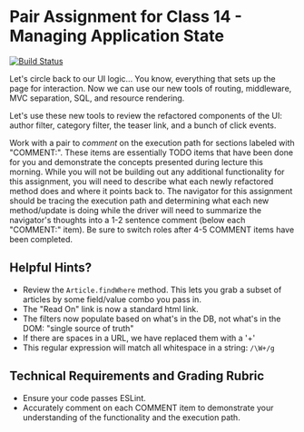# Pair Assignment for Class 14 - Managing Application State
[![Build Status](https://travis-ci.org/codefellows-seattle-301d4/14-managing-state.svg?branch=master)](https://travis-ci.org/codefellows-seattle-301d4/14-managing-state)

Let's circle back to our UI logic... You know, everything that sets up the page for interaction. Now we can use our new tools of routing, middleware, MVC separation, SQL, and resource rendering.

Let's use these new tools to review the refactored components of the UI: author filter, category filter, the teaser link, and a bunch of click events.

Work with a pair to *comment* on the execution path for sections labeled with "COMMENT:".  These items are essentially TODO items that have been done for you and demonstrate the concepts presented during lecture this morning.  While you will not be building out any additional functionality for this assignment, you will need to describe what each newly refactored method does and where it points back to.  The navigator for this assignment should be tracing the execution path and determining what each new method/update is doing while the driver will need to summarize the navigator's thoughts into a 1-2 sentence comment (below each "COMMENT:" item).  Be sure to switch roles after 4-5 COMMENT items have been completed.

## Helpful Hints?
 - Review the `Article.findWhere` method.  This lets you grab a subset of articles by some field/value combo you pass in.
 - The "Read On" link is now a standard html link.
 - The filters now populate based on what's in the DB, not what's in the DOM: "single source of truth"
 - If there are spaces in a URL, we have replaced them with a '+'
 - This regular expression will match all whitespace in a string: `/\W+/g`

## Technical Requirements and Grading Rubric
 - Ensure your code passes ESLint.
 - Accurately comment on each COMMENT item to demonstrate your understanding of the functionality and the execution path.
